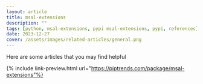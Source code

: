 ```yaml
---
layout: article
title: msal-extensions
description: ""
tags: [python, msal-extensions, pypi msal-extensions, pypi, references]
date: 2023-12-27
cover: /assets/images/related-articles/general.png
---
```




Here are some articles that you may find helpful

{% include link-preview.html url="https://piptrends.com/package/msal-extensions"%}